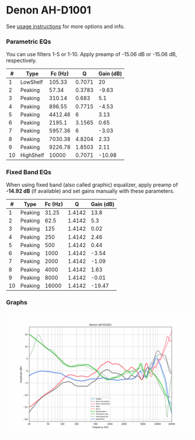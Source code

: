 # Denon AH-D1001
See [usage instructions](https://github.com/jaakkopasanen/AutoEq#usage) for more options and info.

### Parametric EQs
You can use filters 1-5 or 1-10. Apply preamp of -15.06 dB or -15.06 dB, respectively.

|   # | Type      |   Fc (Hz) |      Q |   Gain (dB) |
|-----|-----------|-----------|--------|-------------|
|   1 | LowShelf  |    105.33 | 0.7071 |       20    |
|   2 | Peaking   |     57.34 | 0.3783 |       -9.63 |
|   3 | Peaking   |    310.14 | 0.683  |        5.1  |
|   4 | Peaking   |    896.55 | 0.7715 |       -4.53 |
|   5 | Peaking   |   4412.46 | 6      |        3.13 |
|   6 | Peaking   |   2195.1  | 3.1565 |        0.65 |
|   7 | Peaking   |   5957.36 | 6      |       -3.03 |
|   8 | Peaking   |   7030.38 | 4.8204 |        2.33 |
|   9 | Peaking   |   9226.78 | 1.8503 |        2.11 |
|  10 | HighShelf |  10000    | 0.7071 |      -10.98 |

### Fixed Band EQs
When using fixed band (also called graphic) equalizer, apply preamp of **-14.92 dB** (if available) and set gains manually with these parameters.

|   # | Type    |   Fc (Hz) |      Q |   Gain (dB) |
|-----|---------|-----------|--------|-------------|
|   1 | Peaking |     31.25 | 1.4142 |       13.8  |
|   2 | Peaking |     62.5  | 1.4142 |        5.3  |
|   3 | Peaking |    125    | 1.4142 |        0.02 |
|   4 | Peaking |    250    | 1.4142 |        2.46 |
|   5 | Peaking |    500    | 1.4142 |        0.44 |
|   6 | Peaking |   1000    | 1.4142 |       -3.54 |
|   7 | Peaking |   2000    | 1.4142 |       -1.09 |
|   8 | Peaking |   4000    | 1.4142 |        1.63 |
|   9 | Peaking |   8000    | 1.4142 |       -0.01 |
|  10 | Peaking |  16000    | 1.4142 |      -19.47 |

### Graphs
![](./Denon%20AH-D1001.png)
